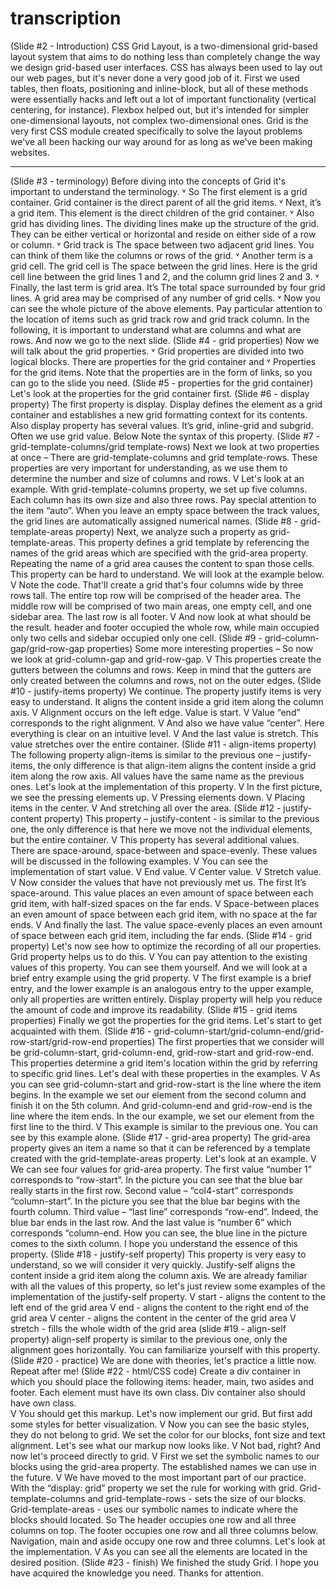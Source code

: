 # transcription
(Slide #2 - Introduction)
CSS Grid Layout, is a two-dimensional grid-based layout system that aims to do nothing less than completely change the way we design grid-based user interfaces. CSS has always been used to lay out our web pages, but it's never done a very good job of it. First we used tables, then floats, positioning and inline-block, but all of these methods were essentially hacks and left out a lot of important functionality (vertical centering, for instance). Flexbox helped out, but it's intended for simpler one-dimensional layouts, not complex two-dimensional ones. Grid is the very first CSS module created specifically to solve the layout problems we've all been hacking our way around for as long as we've been making websites.
***
(Slide #3 - terminology)
Before diving into the concepts of Grid it's important to understand the terminology. 
˅
So The first element  is a grid container. Grid container is the direct parent of all the grid items. 
˅
Next, it’s a grid item. This element is the direct children of the grid container.
˅
Also grid has dividing lines. The dividing lines make up the structure of the grid. They can be either vertical or horizontal and reside on either side of a row or column.
˅
Grid track is The space between two adjacent grid lines. You can think of them like the columns or rows of the grid.
˅
Another term is a grid cell.  The grid cell is The space between the grid lines. Here is the grid cell line between the grid lines 1 and 2, and the column grid lines 2 and 3.
˅
Finally, the last term is grid area. It’s The total space surrounded by four grid lines. A grid area may be comprised of any number of grid cells.
˅
Now you can see the whole picture of the above elements. Pay particular attention to the location of items such as grid track row and grid track column. In the following, it is important to understand what are columns and what are rows.  And now we go to the next slide.
(Slide #4 - grid properties)
Now we will talk about the grid properties.
˅
Grid properties are divided into two logical blocks. There are properties for the grid container and 
˅
Properties for the grid items. Note that the properties are in the form of links, so you can go to the slide you need.
(Slide #5 - properties for the grid container)
Let's look at the properties for the grid container first.
(Slide #6 - display property)
The first property is display. Display defines the element as a grid container and establishes a new grid formatting context for its contents. Also display property has several values. It’s grid, inline-grid and subgrid. Often we use grid value. Below Note the syntax of this property.
(Slide #7 - grid-template-columns/grid template-rows)
Next we look at two properties at once – There are grid-template-columns and grid template-rows. These properties are very important for understanding, as we use them to determine the number and size of columns and rows. 
V
Let's look at an example. With grid-template-columns property, we set up five columns. Each column has its own size and also three rows. Pay special attention to the item “auto”. When you leave an empty space between the track values, the grid lines are automatically assigned numerical names.
(Slide #8 - grid-template-areas property)
Next, we analyze such a property as grid-template-areas. This property defines a grid template by referencing the names of the grid areas which are specified with the grid-area property. Repeating the name of a grid area causes the content to span those cells. This property can be hard to understand. We will look at the example below.
V
Note the code. That'll create a grid that's four columns wide by three rows tall. The entire top row will be comprised of the header area. The middle row will be comprised of two main areas, one empty cell, and one sidebar area. The last row is all footer.
V
And now look at what should be the result. header and footer occupied the whole row, while main occupied only two cells and sidebar occupied only one cell. 
(Slide #9 - grid-column-gap/grid-row-gap properties)
Some more interesting properties – So now we look at grid-column-gap and grid-row-gap. 
V
This properties create the gutters between the columns and rows. Keep in mind that the gutters are only created between the columns and rows, not on the outer edges.
(Slide #10 - justify-items property)
We continue. The property justify items is very easy to understand. It aligns the content inside a grid item along the column axis.
V
Alignment occurs on the left edge. Value is start. 
V
Value “end” corresponds to the right alignment.
V
And also we have value “center”. Here everything is clear on an intuitive level.
V
And the last value is stretch. This value stretches over the entire container.
(Slide #11 - align-items property)
The following property align-items is similar to the previous one – justify-items, the only difference is that align-item aligns the content inside a grid item along the row axis. All values have the same name as the previous ones. Let's look at the implementation of this property. 
V
In the first picture, we see the pressing elements up.
V
Pressing elements down.
V
Placing items in the center.
V
And stretching all over the area.
(Slide #12 - justify-content property)
This property – justify-content - is similar to the previous one, the only difference is that here we move not the individual elements, but the entire container. 
V
This property has several additional values. There are space-around, space-between and space-evenly. These values will be discussed in the following examples.
V
You can see the implementation of start value.
V
End value.
V
Center value.
V
Stretch value.
V
Now consider the values that have not previously met us. The first It’s space-around. This value places an even amount of space between each grid item, with half-sized spaces on the far ends.
V
Space-between places an even amount of space between each grid item, with no space at the far ends. 
V
And finally the last. The value space-evenly places an even amount of space between each grid item, including the far ends.
(Slide #14 - grid property)
Let's now see how to optimize the recording of all our properties. Grid property helps us to do this. 
V
You can pay attention to the existing values of this property. You can see them yourself. And we will look at a brief entry example using the grid property.
V
The first example is a brief entry, and the lower example is an analogous entry to the upper example, only all properties are written entirely. Display property will help you reduce the amount of code and improve its readability.
(Slide #15 - grid items properties)
Finally we got the properties for the grid items. Let's start to get acquainted with them.
(Slide #16 - grid-column-start/grid-column-end/grid-row-start/grid-row-end properties)
The first properties that we consider will be grid-column-start, grid-column-end, grid-row-start and grid-row-end. This properties determine a grid item's location within the grid by referring to specific grid lines.
Let's deal with these properties in the examples.
V
As you can see grid-column-start and grid-row-start is the line where the item begins. In the example we set our element from the second column and finish it on the 5th column.
And grid-column-end and grid-row-end is the line where the item ends. In the our example, we set our element from the first line to the third.
V
This example is similar to the previous one. You can see by this example alone.
(Slide #17 - grid-area property)
The grid-area property gives an item a name so that it can be referenced by a template created with the grid-template-areas property. Let's look at an example.
V
We can see four values for grid-area property. The first value “number 1” corresponds to “row-start”. In the picture you can see that the blue bar really starts in the first row.
Second value – “col4-start” corresponds “column-start”. In the picture you see that the blue bar begins with the fourth column.
Third value – “last line” corresponds “row-end”. Indeed, the blue bar ends in the last row.
And the last value is “number 6” which corresponds “column-end. How you can see, the blue line in the picture comes to the sixth column.
I hope you understand the essence of this property.
(Slide #18 - justify-self property)
This property is very easy to understand, so we will consider it very quickly. Justify-self aligns the content inside a grid item along the column axis. We are already familiar with all the values of this property, so let's just review some examples of the implementation of the justify-self property.
V
start - aligns the content to the left end of the grid area
V
end - aligns the content to the right end of the grid area
V
center - aligns the content in the center of the grid area
V
stretch - fills the whole width of the grid area
(slide #19 - align-self property)
align-self property is similar to the previous one, only the alignment goes horizontally. You can familiarize yourself with this property.
(Slide #20 - practice)
We are done with theories, let's practice a little now. Repeat after me!
(Slide #22 - html/CSS code)
Create a div container in which you should place the following items: header, main, two asides and footer. Each element must have its own class. Div container also should have own class.  
V
You should get this markup. Let's now implement our grid. But first add some styles for better visualization.
V
Now you can see the basic styles, they do not belong to grid. We set the color for our blocks, font size and text alignment. Let's see what our markup now looks like.
V
Not bad, right? And now let's proceed directly to grid.
V
First we set the symbolic names to our blocks using the grid-area property. The established names we can use in the future.
V
We have moved to the most important part of our practice. 
With the “display: grid” property we set the rule for working with grid. 
Grid-template-columns and grid-template-rows - sets the size of our blocks.
Grid-template-areas - uses our symbolic names to indicate where the blocks should located. 
So
The header occupies one row and all three columns on top.
The footer occupies one row and all three columns below.
Navigation, main and aside occupy one row and three columns.
Let's look at the implementation.
V
As you can see all the elements are located in the desired position.
(Slide #23 - finish)
We finished the study Grid. I hope you have acquired the knowledge you need. Thanks for attention.
